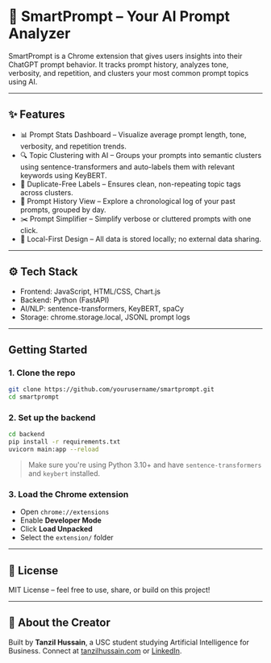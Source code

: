 # 🧠 SmartPrompt – Your AI Prompt Analyzer

SmartPrompt is a Chrome extension that gives users insights into their ChatGPT prompt behavior. It tracks prompt history, analyzes tone, verbosity, and repetition, and clusters your most common prompt topics using AI.

---

## ✨ Features

- 📊 Prompt Stats Dashboard – Visualize average prompt length, tone, verbosity, and repetition trends.
- 🔍 Topic Clustering with AI – Groups your prompts into semantic clusters using sentence-transformers and auto-labels them with relevant keywords using KeyBERT.
- 🚫 Duplicate-Free Labels – Ensures clean, non-repeating topic tags across clusters.
- 📅 Prompt History View – Explore a chronological log of your past prompts, grouped by day.
- ✂️ Prompt Simplifier – Simplify verbose or cluttered prompts with one click.
- 🔌 Local-First Design – All data is stored locally; no external data sharing.

---

## ⚙️ Tech Stack

- Frontend: JavaScript, HTML/CSS, Chart.js
- Backend: Python (FastAPI)
- AI/NLP: sentence-transformers, KeyBERT, spaCy
- Storage: chrome.storage.local, JSONL prompt logs

---

## Getting Started

### 1. Clone the repo

```bash
git clone https://github.com/yourusername/smartprompt.git
cd smartprompt
```

### 2. Set up the backend

```bash
cd backend
pip install -r requirements.txt
uvicorn main:app --reload
```

> Make sure you're using Python 3.10+ and have `sentence-transformers` and `keybert` installed.

### 3. Load the Chrome extension

* Open `chrome://extensions`
* Enable **Developer Mode**
* Click **Load Unpacked**
* Select the `extension/` folder

---

## 📝 License

MIT License – feel free to use, share, or build on this project!

---

## 👋 About the Creator

Built by **Tanzil Hussain**, a USC student studying Artificial Intelligence for Business.
Connect at [tanzilhussain.com](https://tanzilhussain.com) or [LinkedIn](https://linkedin.com/in/tanzilhussain).


